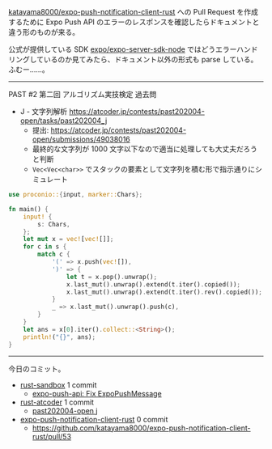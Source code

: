 [katayama8000/expo-push-notification-client-rust] への Pull Request を作成するために Expo Push API のエラーのレスポンスを確認したらドキュメントと違う形のものが来る。

公式が提供している SDK [expo/expo-server-sdk-node] ではどうエラーハンドリングしているのか見てみたら、ドキュメント以外の形式も parse している。ふむー……。

---

PAST #2 第二回 アルゴリズム実技検定 過去問

- J - 文字列解析
  <https://atcoder.jp/contests/past202004-open/tasks/past202004_j>
  - 提出: <https://atcoder.jp/contests/past202004-open/submissions/49038016>
  - 最終的な文字列が 1000 文字以下なので適当に処理しても大丈夫だろうと判断
  - `Vec<Vec<char>>` でスタックの要素として文字列を積む形で指示通りにシミュレート

```rust
use proconio::{input, marker::Chars};

fn main() {
    input! {
        s: Chars,
    };
    let mut x = vec![vec![]];
    for c in s {
        match c {
            '(' => x.push(vec![]),
            ')' => {
                let t = x.pop().unwrap();
                x.last_mut().unwrap().extend(t.iter().copied());
                x.last_mut().unwrap().extend(t.iter().rev().copied());
            }
            _ => x.last_mut().unwrap().push(c),
        }
    }
    let ans = x[0].iter().collect::<String>();
    println!("{}", ans);
}
```

---

今日のコミット。

- [rust-sandbox](https://github.com/bouzuya/rust-sandbox) 1 commit
  - [expo-push-api: Fix ExpoPushMessage](https://github.com/bouzuya/rust-sandbox/commit/bee73d8031df327a65c09ea7a3239a6df650c148)
- [rust-atcoder](https://github.com/bouzuya/rust-atcoder) 1 commit
  - [past202004-open j](https://github.com/bouzuya/rust-atcoder/commit/0dcd09ca4c52bb320481a2a229334b0843edd9d3)
- [expo-push-notification-client-rust](https://github.com/bouzuya/expo-push-notification-client-rust) 0 commit
  - <https://github.com/katayama8000/expo-push-notification-client-rust/pull/53>

[expo/expo-server-sdk-node]: https://github.com/expo/expo-server-sdk-node
[katayama8000/expo-push-notification-client-rust]: https://github.com/katayama8000/expo-push-notification-client-rust
